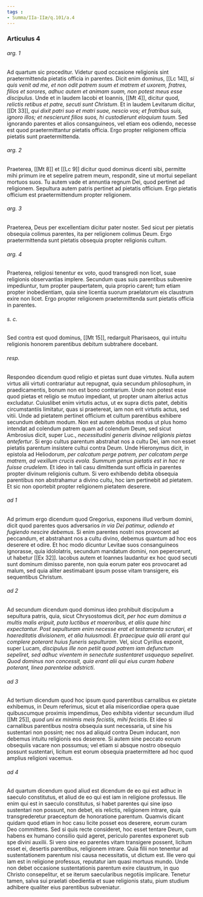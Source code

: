 ```yaml
---
tags : 
- Summa/IIa-IIæ/q.101/a.4
---
```


### Articulus 4

###### arg. 1
Ad quartum sic proceditur. Videtur quod occasione religionis sint praetermittenda pietatis officia in parentes. Dicit enim dominus, [[Lc 14]], *si quis venit ad me, et non odit patrem suum et matrem et uxorem, fratres, filios et sorores, adhuc autem et animam suam, non potest meus esse discipulus*. Unde et in laudem Iacobi et Ioannis, [[Mt 4]], dicitur quod, *relictis retibus et patre, secuti sunt Christum*. Et in laudem Levitarum dicitur, [[Dt 33]], *qui dixit patri suo et matri suae, nescio vos; et fratribus suis, ignoro illos; et nescierunt filios suos, hi custodierunt eloquium tuum*. Sed ignorando parentes et alios consanguineos, vel etiam eos odiendo, necesse est quod praetermittantur pietatis officia. Ergo propter religionem officia pietatis sunt praetermittenda.

###### arg. 2
Praeterea, [[Mt 8]] et [[Lc 9]] dicitur quod dominus dicenti sibi, permitte mihi primum ire et sepelire patrem meum, respondit, sine ut mortui sepeliant mortuos suos. Tu autem vade et annuntia regnum Dei, quod pertinet ad religionem. Sepultura autem patris pertinet ad pietatis officium. Ergo pietatis officium est praetermittendum propter religionem.

###### arg. 3
Praeterea, Deus per excellentiam dicitur pater noster. Sed sicut per pietatis obsequia colimus parentes, ita per religionem colimus Deum. Ergo praetermittenda sunt pietatis obsequia propter religionis cultum.

###### arg. 4
Praeterea, religiosi tenentur ex voto, quod transgredi non licet, suae religionis observantias implere. Secundum quas suis parentibus subvenire impediuntur, tum propter paupertatem, quia proprio carent; tum etiam propter inobedientiam, quia sine licentia suorum praelatorum eis claustrum exire non licet. Ergo propter religionem praetermittenda sunt pietatis officia in parentes.

###### s. c.
Sed contra est quod dominus, [[Mt 15]], redarguit Pharisaeos, qui intuitu religionis honorem parentibus debitum subtrahere docebant.

###### resp.
Respondeo dicendum quod religio et pietas sunt duae virtutes. Nulla autem virtus alii virtuti contrariatur aut repugnat, quia secundum philosophum, in praedicamentis, bonum non est bono contrarium. Unde non potest esse quod pietas et religio se mutuo impediant, ut propter unam alterius actus excludatur. Cuiuslibet enim virtutis actus, ut ex supra dictis patet, debitis circumstantiis limitatur, quas si praetereat, iam non erit virtutis actus, sed vitii. Unde ad pietatem pertinet officium et cultum parentibus exhibere secundum debitum modum. Non est autem debitus modus ut plus homo intendat ad colendum patrem quam ad colendum Deum, sed sicut Ambrosius dicit, super Luc., *necessitudini generis divinae religionis pietas antefertur*. Si ergo cultus parentum abstrahat nos a cultu Dei, iam non esset pietatis parentum insistere cultui contra Deum. Unde Hieronymus dicit, in epistola ad Heliodorum, *per calcatum perge patrem, per calcatam perge matrem, ad vexillum crucis evola. Summum genus pietatis est in hac re fuisse crudelem*. Et ideo in tali casu dimittenda sunt officia in parentes propter divinum religionis cultum. Si vero exhibendo debita obsequia parentibus non abstrahamur a divino cultu, hoc iam pertinebit ad pietatem. Et sic non oportebit propter religionem pietatem deserere.

###### ad 1
Ad primum ergo dicendum quod Gregorius, exponens illud verbum domini, dicit quod parentes quos adversarios *in via Dei patimur, odiendo et fugiendo nescire debemus*. Si enim parentes nostri nos provocent ad peccandum, et abstrahant nos a cultu divino, debemus quantum ad hoc eos deserere et odire. Et hoc modo dicuntur Levitae suos consanguineos ignorasse, quia idololatris, secundum mandatum domini, non pepercerunt, ut habetur [[Ex 32]]. Iacobus autem et Ioannes laudantur ex hoc quod secuti sunt dominum dimisso parente, non quia eorum pater eos provocaret ad malum, sed quia aliter aestimabant ipsum posse vitam transigere, eis sequentibus Christum.

###### ad 2
Ad secundum dicendum quod dominus ideo prohibuit discipulum a sepultura patris, quia, sicut Chrysostomus dicit, *per hoc eum dominus a multis malis eripuit, puta luctibus et maeroribus, et aliis quae hinc expectantur. Post sepulturam enim necesse erat et testamenta scrutari, et haereditatis divisionem, et alia huiusmodi. Et praecipue quia alii erant qui complere poterant huius funeris sepulturam*. Vel, sicut Cyrillus exponit, super Lucam, *discipulus ille non petiit quod patrem iam defunctum sepeliret, sed adhuc viventem in senectute sustentaret usquequo sepeliret. Quod dominus non concessit, quia erant alii qui eius curam habere poterant, linea parentelae adstricti*.

###### ad 3
Ad tertium dicendum quod hoc ipsum quod parentibus carnalibus ex pietate exhibemus, in Deum referimus, sicut et alia misericordiae opera quae quibuscumque proximis impendimus, Deo exhibita videntur secundum illud [[Mt 25]], *quod uni ex minimis meis fecistis, mihi fecistis*. Et ideo si carnalibus parentibus nostra obsequia sunt necessaria, ut sine his sustentari non possint; nec nos ad aliquid contra Deum inducant, non debemus intuitu religionis eos deserere. Si autem sine peccato eorum obsequiis vacare non possumus; vel etiam si absque nostro obsequio possunt sustentari, licitum est eorum obsequia praetermittere ad hoc quod amplius religioni vacemus.

###### ad 4
Ad quartum dicendum quod aliud est dicendum de eo qui est adhuc in saeculo constitutus, et aliud de eo qui est iam in religione professus. Ille enim qui est in saeculo constitutus, si habet parentes qui sine ipso sustentari non possunt, non debet, eis relictis, religionem intrare, quia transgrederetur praeceptum de honoratione parentum. Quamvis dicant quidam quod etiam in hoc casu licite posset eos deserere, eorum curam Deo committens. Sed si quis recte consideret, hoc esset tentare Deum, cum habens ex humano consilio quid ageret, periculo parentes exponeret sub spe divini auxilii. Si vero sine eo parentes vitam transigere possent, licitum esset ei, desertis parentibus, religionem intrare. Quia filii non tenentur ad sustentationem parentum nisi causa necessitatis, ut dictum est. Ille vero qui iam est in religione professus, reputatur iam quasi mortuus mundo. Unde non debet occasione sustentationis parentum exire claustrum, in quo Christo consepelitur, et se iterum saecularibus negotiis implicare. Tenetur tamen, salva sui praelati obedientia et suae religionis statu, pium studium adhibere qualiter eius parentibus subveniatur.

